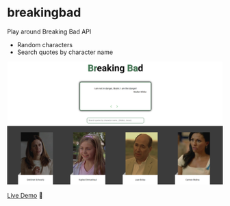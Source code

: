 # breakingbad

Play around Breaking Bad API

- Random characters
- Search quotes by character name
  <br />

<img src='./images/breakingBadProject.png' alt='Demo' />

<a href='https://afshoang.github.io/breakingbad'>Live Demo</a> 👋

